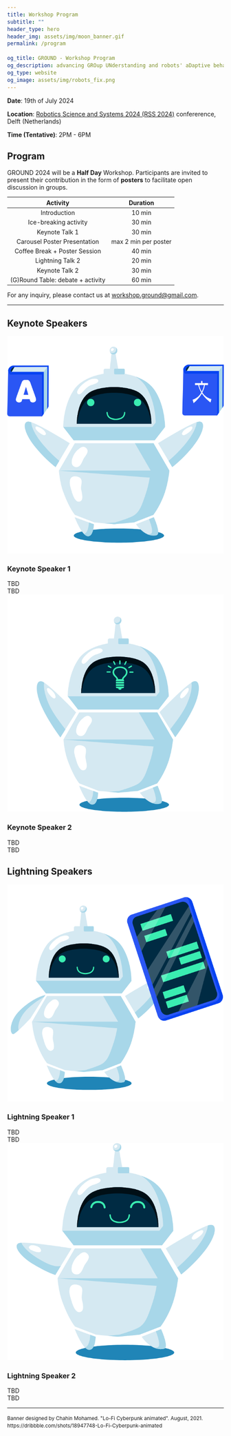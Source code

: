 ```yaml
---
title: Workshop Program
subtitle: ""
header_type: hero
header_img: assets/img/moon_banner.gif
permalink: /program

og_title: GROUND - Workshop Program
og_description: advancing GROup UNderstanding and robots' aDaptive behavior
og_type: website
og_image: assets/img/robots_fix.png
---
```


**Date**: 19th of July 2024

**Location**:  [Robotics Science and Systems 2024 (RSS 2024)](https://roboticsconference.org/) confererence, Delft (Netherlands)

**Time (Tentative)**: 2PM - 6PM

## Program

GROUND 2024 will be a **Half Day** Workshop. Participants are invited to present their contribution in the form of **posters** to facilitate open discussion in groups.

| Activity                                  | Duration             |
|:-----------------------------------------:|:--------------------:|
| Introduction                              | 10 min               |
| Ice-breaking activity                     | 30 min               |
| Keynote Talk 1                            | 30 min               |
| Carousel Poster Presentation              | max 2 min per poster |
| Coffee Break + Poster Session             | 40 min               |
| Lightning Talk 2                          | 20 min               |
| Keynote Talk 2                            | 30 min               |
| (G)Round Table: debate + activity         | 60 min               |


For any inquiry, please contact us at [workshop.ground@gmail.com](mailto:workshop.ground@gmail.com).

 ---

## Keynote Speakers

<section class="light">
    <div class="container py-2">
        <article class="postcard light blue">
            <a class="postcard__img_link" href="#">
                <img class="postcard__img" src="assets/placeholders/12.png" alt="" />
            </a>
            <div class="postcard__text t-dark">
                <h1 class="postcard__title blue">Keynote Speaker 1</h1>
                <div class="postcard__subtitle small">
				TBD
				</div>
                <div class="postcard__bar"></div>
                <div class="postcard__preview-txt">TBD</div>
            </div>
        </article>
        <article class="postcard light blue">
			<a class="postcard__img_link" href="#">
				<img class="postcard__img" src="assets/placeholders/13.png" alt="" />	
			</a>
			<div class="postcard__text t-dark">
				<h1 class="postcard__title blue">Keynote Speaker 2</h1>
				<div class="postcard__subtitle small">
					TBD
				</div>
				<div class="postcard__bar"></div>
				<div class="postcard__preview-txt">TBD</div>
			</div>
		</article>
    </div>
</section>


## Lightning Speakers

<section class="light">
    <div class="container py-2">
        <article class="postcard light blue">
            <a class="postcard__img_link" href="#">
                <img class="postcard__img" src="assets/placeholders/14.png" alt="Image Title" />
            </a>
            <div class="postcard__text t-dark">
                <h1 class="postcard__title blue">Lightning Speaker 1</h1>
                <div class="postcard__subtitle small">
				TBD
				</div>
                <div class="postcard__bar"></div>
                <div class="postcard__preview-txt">TBD</div>
            </div>
        </article>
        <article class="postcard light blue">
			<a class="postcard__img_link" href="#">
				<img class="postcard__img" src="assets/placeholders/15.png" alt="Image Title" />	
			</a>
			<div class="postcard__text t-dark">
				<h1 class="postcard__title blue">Lightning Speaker 2</h1>
				<div class="postcard__subtitle small">
					TBD
				</div>
				<div class="postcard__bar"></div>
				<div class="postcard__preview-txt">TBD</div>
			</div>
		</article>
    </div>
</section>

---

<p class="card-text"><small class="text-muted">Banner designed by Chahin Mohamed. "Lo-Fi Cyberpunk animated". August, 2021. <a>https://dribbble.com/shots/18947748-Lo-Fi-Cyberpunk-animated</a></small></p>
